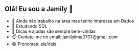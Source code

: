 ## Olá! Eu sou a Jamily 👋

- 🔭 Ainda não trabalho na área mas tenho interesse em Dados
- 🌱 Estudando SQL
- 🤔 Dicas e ajudas são sempre bem-vindas
- 📫 Contate-me no email: jamilylima0707@gmail.com
- 😄 Pronomes: ela/dela
